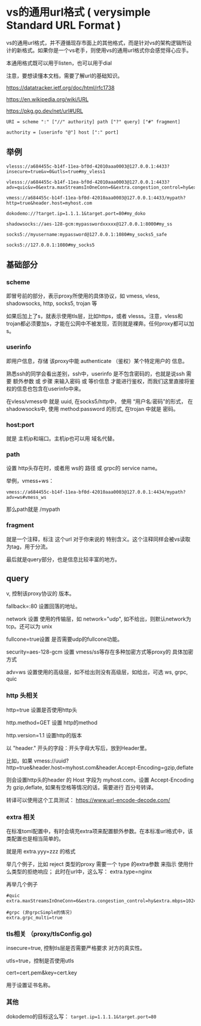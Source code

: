 
# vs的通用url格式 ( verysimple Standard URL Format )

vs的通用url格式，并不遵循现存市面上的其他格式，而是针对vs的架构逻辑所设计的新格式。如果你是一个vs老手，则使用vs的通用url格式你会感觉得心应手。

本通用格式既可以用于listen，也可以用于dial

注意，要想读懂本文档，需要了解url的基础知识。

https://datatracker.ietf.org/doc/html/rfc1738

https://en.wikipedia.org/wiki/URL

https://pkg.go.dev/net/url#URL

```
URI = scheme ":" ["//" authority] path ["?" query] ["#" fragment]

authority = [userinfo "@"] host [":" port]

```

## 举例

```
vlesss://a684455c-b14f-11ea-bf0d-42010aaa0003@127.0.0.1:4433?insecure=true&v=0&utls=true#my_vless1

vlesss://a684455c-b14f-11ea-bf0d-42010aaa0003@127.0.0.1:4433?adv=quic&v=0&extra.maxStreamsInOneConn=6&extra.congestion_control=hy&extra.mbps=1024#my_vless_quic

vmess://a684455c-b14f-11ea-bf0d-42010aaa0003@127.0.0.1:4433/mypath?http=true&header.host=myhost.com

dokodemo://?target.ip=1.1.1.1&target.port=80#my_doko

shadowsocks://aes-128-gcm:mypasswordxxxxx@127.0.0.1:8000#my_ss

socks5://myusername:mypassword@127.0.0.1:1080#my_socks5_safe

socks5://127.0.0.1:1080#my_socks5 

```

## 基础部分

### scheme

即冒号前的部分，表示proxy所使用的具体协议，如 vmess, vless, shadowsocks, http, socks5, trojan 等

如果后加上了s，就表示使用tls层，比如https，或者 vlesss。注意，vless和trojan都必须要加s，才能在公网中不被发现，否则就是裸奔。任何proxy都可以加s。

### userinfo

即用户信息，存储 该proxy中能 authenticate （鉴权）某个特定用户的 信息。

熟悉ssh的同学会看出差别，ssh中，userinfo 是不包含密码的，也就是说ssh 需要 额外参数 或 步骤 来输入密码 或 等价信息 才能进行鉴权，而我们这里直接将鉴权的信息也包含在userinfo中来。

在vless/vmess中 就是 uuid, 在socks5/http中， 使用 “用户名:密码”的形式， 在shadowsocks中, 使用 method:password 的形式, 在trojan 中就是 密码。

### host:port 

就是 主机ip和端口。主机ip也可以用 域名代替。

### path

设置 http头存在时，或者用 ws的 路径 或 grpc的 service name。

举例，vmess+ws：

```
vmess://a684455c-b14f-11ea-bf0d-42010aaa0003@127.0.0.1:4434/mypath?adv=ws#vmess_ws
```

那么path就是 /mypath
### fragment 

就是一个注释，标注 这个url 对于你来说的 特别含义。这个注释同样会被vs读取为tag，用于分流。

最后就是query部分，也是信息比较丰富的地方。

## query

v, 控制该proxy协议的 版本。

fallback=:80 设置回落的地址。

network 设置 使用的传输层，如 network="udp", 如不给出，则默认network为 tcp。还可以为 unix

fullcone=true设置 是否需要udp的fullcone功能。

security=aes-128-gcm  设置 vmess/ss等存在多种加密方式等proxy的 具体加密方式

adv=ws  设置使用的高级层，如不给出则没有高级层，如给出，可选 ws, grpc, quic


### http 头相关

http=true 设置是否使用http头

http.method=GET 设置 http的method

http.version=1.1 设置http的版本

以 "header." 开头的字段：开头字母大写后，放到Header里。

比如，如果 vmess://uuid?http=true&header.host=myhost.com&header.Accept-Encoding=gzip,deflate

则会设置http头的header 的 Host 字段为 myhost.com，设置 Accept-Encoding 为 gzip,deflate, 如果有空格等情况的话，需要进行 百分号转译。

转译可以使用这个工具测试： https://www.url-encode-decode.com/

### extra 相关

在标准toml配置中，有时会填充extra项来配置额外参数。在本标准url格式中，该类配置也是相当简单的。

就是用 extra.yyy=zzz 的格式

举几个例子，比如 reject 类型的proxy 需要一个 type 的extra参数 来指示 使用什么类型的拒绝响应；
此时在url中，这么写： extra.type=nginx

再举几个例子

```
#quic
extra.maxStreamsInOneConn=6&extra.congestion_control=hy&extra.mbps=1024

#grpc (非grpcSimple的情况)
extra.grpc_multi=true
```

### tls相关 （proxy/tlsConfig.go)

insecure=true, 控制tls层是否需要严格要求 对方的真实性。

utls=true，控制是否使用utls

cert=cert.pem&key=cert.key

用于设置证书名称。

### 其他

dokodemo的目标这么写： `target.ip=1.1.1.1&target.port=80`


